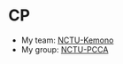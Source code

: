 # CP

- My team:  [NCTU-Kemono](https://github.com/NCTU-Kemono)
- My group: [NCTU-PCCA](https://github.com/NCTU-PCCA)

